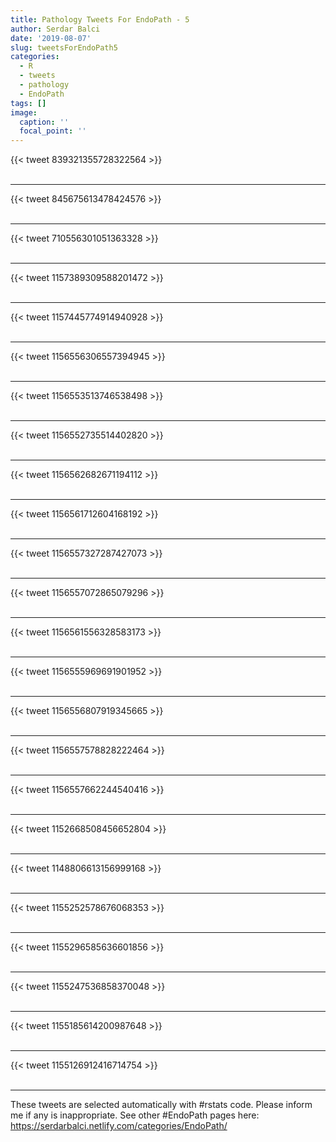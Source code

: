 ```yaml
---
title: Pathology Tweets For EndoPath - 5
author: Serdar Balci
date: '2019-08-07'
slug: tweetsForEndoPath5
categories:
  - R
  - tweets
  - pathology
  - EndoPath
tags: []
image:
  caption: ''
  focal_point: ''
---
```



{{< tweet 839321355728322564 >}}
<br>
<br>
<hr>
{{< tweet 845675613478424576 >}}
<br>
<br>
<hr>
{{< tweet 710556301051363328 >}}
<br>
<br>
<hr>
{{< tweet 1157389309588201472 >}}
<br>
<br>
<hr>
{{< tweet 1157445774914940928 >}}
<br>
<br>
<hr>
{{< tweet 1156556306557394945 >}}
<br>
<br>
<hr>
{{< tweet 1156553513746538498 >}}
<br>
<br>
<hr>
{{< tweet 1156552735514402820 >}}
<br>
<br>
<hr>
{{< tweet 1156562682671194112 >}}
<br>
<br>
<hr>
{{< tweet 1156561712604168192 >}}
<br>
<br>
<hr>
{{< tweet 1156557327287427073 >}}
<br>
<br>
<hr>
{{< tweet 1156557072865079296 >}}
<br>
<br>
<hr>
{{< tweet 1156561556328583173 >}}
<br>
<br>
<hr>
{{< tweet 1156555969691901952 >}}
<br>
<br>
<hr>
{{< tweet 1156556807919345665 >}}
<br>
<br>
<hr>
{{< tweet 1156557578828222464 >}}
<br>
<br>
<hr>
{{< tweet 1156557662244540416 >}}
<br>
<br>
<hr>
{{< tweet 1152668508456652804 >}}
<br>
<br>
<hr>
{{< tweet 1148806613156999168 >}}
<br>
<br>
<hr>
{{< tweet 1155252578676068353 >}}
<br>
<br>
<hr>
{{< tweet 1155296585636601856 >}}
<br>
<br>
<hr>
{{< tweet 1155247536858370048 >}}
<br>
<br>
<hr>
{{< tweet 1155185614200987648 >}}
<br>
<br>
<hr>
{{< tweet 1155126912416714754 >}}
<br>
<br>
<hr>


These tweets are selected automatically with #rstats code. Please inform me if any is inappropriate.
See other #EndoPath pages here: https://serdarbalci.netlify.com/categories/EndoPath/
